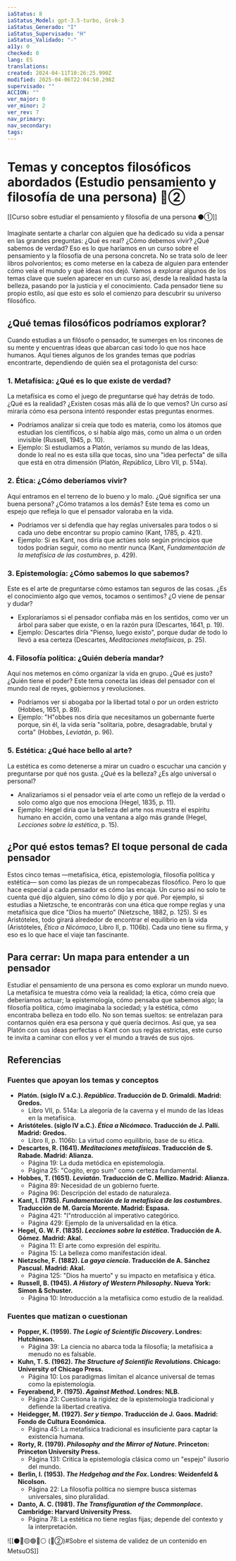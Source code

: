 ```yaml
---
iaStatus: 8
iaStatus_Model: gpt-3.5-turbo, Grok-3
iaStatus_Generado: "I"
iaStatus_Supervisado: "H"
iaStatus_Validado: "-"
a11y: 0
checked: 0
lang: ES
translations: 
created: 2024-04-11T10:26:25.990Z
modified: 2025-04-06T22:04:50.298Z
supervisado: ""
ACCION: ""
ver_major: 0
ver_minor: 2
ver_rev: 7
nav_primary: 
nav_secondary: 
tags:
---
```

# Temas y conceptos filosóficos abordados (Estudio pensamiento y filosofía de una persona)  🔴②

[[Curso sobre estudiar el pensamiento y filosofía de una persona ⚫①]]


Imagínate sentarte a charlar con alguien que ha dedicado su vida a pensar en las grandes preguntas: ¿Qué es real? ¿Cómo debemos vivir? ¿Qué sabemos de verdad? Eso es lo que haríamos en un curso sobre el pensamiento y la filosofía de una persona concreta. No se trata solo de leer libros polvorientos; es como meterse en la cabeza de alguien para entender cómo veía el mundo y qué ideas nos dejó. Vamos a explorar algunos de los temas clave que suelen aparecer en un curso así, desde la realidad hasta la belleza, pasando por la justicia y el conocimiento. Cada pensador tiene su propio estilo, así que esto es solo el comienzo para descubrir su universo filosófico.

## ¿Qué temas filosóficos podríamos explorar?

Cuando estudias a un filósofo o pensador, te sumerges en los rincones de su mente y encuentras ideas que abarcan casi todo lo que nos hace humanos. Aquí tienes algunos de los grandes temas que podrías encontrarte, dependiendo de quién sea el protagonista del curso:
### 1. Metafísica: ¿Qué es lo que existe de verdad?

La metafísica es como el juego de preguntarse qué hay detrás de todo. ¿Qué es la realidad? ¿Existen cosas más allá de lo que vemos? Un curso así miraría cómo esa persona intentó responder estas preguntas enormes.

- Podríamos analizar si creía que todo es materia, como los átomos que estudian los científicos, o si había algo más, como un alma o un orden invisible (Russell, 1945, p. 10).
- Ejemplo: Si estudiamos a Platón, veríamos su mundo de las Ideas, donde lo real no es esta silla que tocas, sino una "idea perfecta" de silla que está en otra dimensión (Platón, *República*, Libro VII, p. 514a).
### 2. Ética: ¿Cómo deberíamos vivir?

Aquí entramos en el terreno de lo bueno y lo malo. ¿Qué significa ser una buena persona? ¿Cómo tratamos a los demás? Este tema es como un espejo que refleja lo que el pensador valoraba en la vida.

- Podríamos ver si defendía que hay reglas universales para todos o si cada uno debe encontrar su propio camino (Kant, 1785, p. 421).
- Ejemplo: Si es Kant, nos diría que actúes solo según principios que todos podrían seguir, como no mentir nunca (Kant, *Fundamentación de la metafísica de las costumbres*, p. 429).

### 3. Epistemología: ¿Cómo sabemos lo que sabemos?

Este es el arte de preguntarse cómo estamos tan seguros de las cosas. ¿Es el conocimiento algo que vemos, tocamos o sentimos? ¿O viene de pensar y dudar?

- Exploraríamos si el pensador confiaba más en los sentidos, como ver un árbol para saber que existe, o en la razón pura (Descartes, 1641, p. 19).
- Ejemplo: Descartes diría "Pienso, luego existo", porque dudar de todo lo llevó a esa certeza (Descartes, *Meditaciones metafísicas*, p. 25).

### 4. Filosofía política: ¿Quién debería mandar?

Aquí nos metemos en cómo organizar la vida en grupo. ¿Qué es justo? ¿Quién tiene el poder? Este tema conecta las ideas del pensador con el mundo real de reyes, gobiernos y revoluciones.

- Podríamos ver si abogaba por la libertad total o por un orden estricto (Hobbes, 1651, p. 89).
- Ejemplo: "H"obbes nos diría que necesitamos un gobernante fuerte porque, sin él, la vida sería "solitaria, pobre, desagradable, brutal y corta" (Hobbes, *Leviatán*, p. 96).

### 5. Estética: ¿Qué hace bello al arte?

La estética es como detenerse a mirar un cuadro o escuchar una canción y preguntarse por qué nos gusta. ¿Qué es la belleza? ¿Es algo universal o personal?

- Analizaríamos si el pensador veía el arte como un reflejo de la verdad o solo como algo que nos emociona (Hegel, 1835, p. 11).
- Ejemplo: Hegel diría que la belleza del arte nos muestra el espíritu humano en acción, como una ventana a algo más grande (Hegel, *Lecciones sobre la estética*, p. 15).

## ¿Por qué estos temas? El toque personal de cada pensador

Estos cinco temas —metafísica, ética, epistemología, filosofía política y estética— son como las piezas de un rompecabezas filosófico. Pero lo que hace especial a cada pensador es cómo las encaja. Un curso así no solo te cuenta qué dijo alguien, sino cómo lo dijo y por qué. Por ejemplo, si estudias a Nietzsche, te encontrarás con una ética que rompe reglas y una metafísica que dice "Dios ha muerto" (Nietzsche, 1882, p. 125). Si es Aristóteles, todo girará alrededor de encontrar el equilibrio en la vida (Aristóteles, *Ética a Nicómaco*, Libro II, p. 1106b). Cada uno tiene su firma, y eso es lo que hace el viaje tan fascinante.

## Para cerrar: Un mapa para entender a un pensador

Estudiar el pensamiento de una persona es como explorar un mundo nuevo. La metafísica te muestra cómo veía la realidad; la ética, cómo creía que deberíamos actuar; la epistemología, cómo pensaba que sabemos algo; la filosofía política, cómo imaginaba la sociedad; y la estética, cómo encontraba belleza en todo ello. No son temas sueltos: se entrelazan para contarnos quién era esa persona y qué quería decirnos. Así que, ya sea Platón con sus ideas perfectas o Kant con sus reglas estrictas, este curso te invita a caminar con ellos y ver el mundo a través de sus ojos.

## Referencias

### Fuentes que apoyan los temas y conceptos

- **Platón. (siglo IV a.C.). *República*. Traducción de D. Grimaldi. Madrid: Gredos.**  
  - Libro VII, p. 514a: La alegoría de la caverna y el mundo de las Ideas en la metafísica.
- **Aristóteles. (siglo IV a.C.). *Ética a Nicómaco*. Traducción de J. Pallí. Madrid: Gredos.**  
  - Libro II, p. 1106b: La virtud como equilibrio, base de su ética.
- **Descartes, R. (1641). *Meditaciones metafísicas*. Traducción de S. Rabade. Madrid: Alianza.**  
  - Página 19: La duda metódica en epistemología.  
  - Página 25: "Cogito, ergo sum" como certeza fundamental.
- **Hobbes, T. (1651). *Leviatán*. Traducción de C. Mellizo. Madrid: Alianza.**  
  - Página 89: Necesidad de un gobierno fuerte.  
  - Página 96: Descripción del estado de naturaleza.
- **Kant, I. (1785). *Fundamentación de la metafísica de las costumbres*. Traducción de M. García Morente. Madrid: Espasa.**  
  - Página 421: "I"ntroducción al imperativo categórico.  
  - Página 429: Ejemplo de la universalidad en la ética.
- **Hegel, G. W. F. (1835). *Lecciones sobre la estética*. Traducción de A. Gómez. Madrid: Akal.**  
  - Página 11: El arte como expresión del espíritu.  
  - Página 15: La belleza como manifestación ideal.
- **Nietzsche, F. (1882). *La gaya ciencia*. Traducción de A. Sánchez Pascual. Madrid: Akal.**  
  - Página 125: "Dios ha muerto" y su impacto en metafísica y ética.
- **Russell, B. (1945). *A History of Western Philosophy*. Nueva York: Simon & Schuster.**  
  - Página 10: Introducción a la metafísica como estudio de la realidad.

### Fuentes que matizan o cuestionan

- **Popper, K. (1959). *The Logic of Scientific Discovery*. Londres: Hutchinson.**  
  - Página 39: La ciencia no abarca toda la filosofía; la metafísica a menudo no es falsable.
- **Kuhn, T. S. (1962). *The Structure of Scientific Revolutions*. Chicago: University of Chicago Press.**  
  - Página 10: Los paradigmas limitan el alcance universal de temas como la epistemología.
- **Feyerabend, P. (1975). *Against Method*. Londres: NLB.**  
  - Página 23: Cuestiona la rigidez de la epistemología tradicional y defiende la libertad creativa.
- **Heidegger, M. (1927). *Ser y tiempo*. Traducción de J. Gaos. Madrid: Fondo de Cultura Económica.**  
  - Página 45: La metafísica tradicional es insuficiente para captar la existencia humana.
- **Rorty, R. (1979). *Philosophy and the Mirror of Nature*. Princeton: Princeton University Press.**  
  - Página 131: Critica la epistemología clásica como un "espejo" ilusorio del mundo.
- **Berlin, I. (1953). *The Hedgehog and the Fox*. Londres: Weidenfeld & Nicolson.**  
  - Página 22: La filosofía política no siempre busca sistemas universales, sino pluralidad.
- **Danto, A. C. (1981). *The Transfiguration of the Commonplace*. Cambridge: Harvard University Press.**  
  - Página 78: La estética no tiene reglas fijas; depende del contexto y la interpretación.

![[⚫🔴🟡🟢🔵⚪ (🔴②)#Sobre el sistema de validez de un contenido en MetsuOS]]